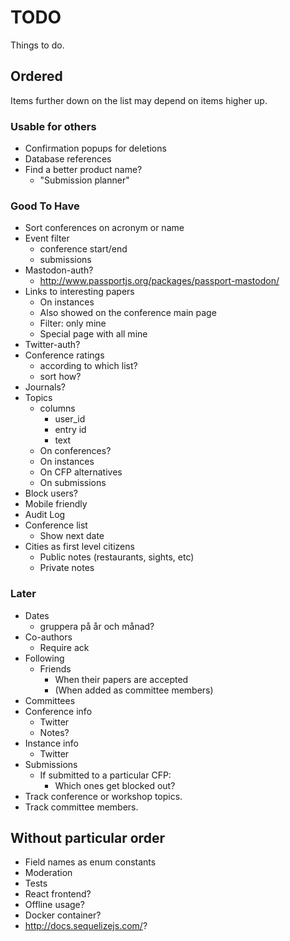 # TODO

Things to do.

## Ordered

Items further down on the list may depend on items higher up.

### Usable for others

* Confirmation popups for deletions
* Database references
* Find a better product name?
  * "Submission planner"

### Good To Have

* Sort conferences on acronym or name
* Event filter
  * conference start/end
  * submissions
* Mastodon-auth?
  * http://www.passportjs.org/packages/passport-mastodon/
* Links to interesting papers
  * On instances
  * Also showed on the conference main page
  * Filter: only mine
  * Special page with all mine
* Twitter-auth?
* Conference ratings
  * according to which list?
  * sort how?
* Journals?
* Topics
  * columns
    * user_id
    * entry id
    * text
  * On conferences?
  * On instances
  * On CFP alternatives
  * On submissions
* Block users?
* Mobile friendly
* Audit Log
* Conference list
  * Show next date
* Cities as first level citizens
  * Public notes (restaurants, sights, etc)
  * Private notes

### Later

* Dates
  * gruppera på år och månad?
* Co-authors
  * Require ack
* Following
  * Friends
    * When their papers are accepted
    * (When added as committee members)
* Committees
* Conference info
  * Twitter
  * Notes?
* Instance info
  * Twitter
* Submissions
  * If submitted to a particular CFP:
    * Which ones get blocked out?
* Track conference or workshop topics.
* Track committee members.

## Without particular order

* Field names as enum constants
* Moderation
* Tests
* React frontend?
* Offline usage?
* Docker container?
* http://docs.sequelizejs.com/?
